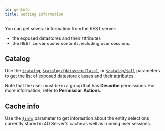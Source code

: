 ```yaml
---
id: genInfo
title: Getting Information 
---
```


You can get several information from the REST server:

- the exposed datastores and their attributes
- the REST server cache contents, including user sessions.

## Catalog

Use the [`$catalog`](catalog), [`$catalog/{datastoreClass}`](catalog_{datastoreClass}), or [`$catalog/$all`](catalog_$all) parameters to get the list of exposed datastore classes and their attributes.

Note that the user must be in a group that has **Describe** permissions. For more information, refer to **Permission Actions**.

## Cache info

Use the [`$info`](info) parameter to get information about the entity selections currently stored in 4D Server's cache as well as running user sessions. 
